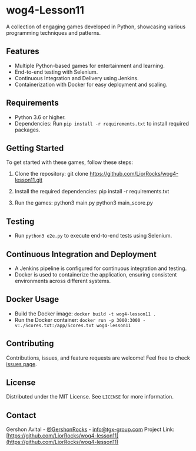# wog4-Lesson11

A collection of engaging games developed in Python, showcasing various programming techniques and patterns.

## Features

- Multiple Python-based games for entertainment and learning.
- End-to-end testing with Selenium.
- Continuous Integration and Delivery using Jenkins.
- Containerization with Docker for easy deployment and scaling.

## Requirements

- Python 3.6 or higher.
- Dependencies: Run `pip install -r requirements.txt` to install required packages.

## Getting Started

To get started with these games, follow these steps:

1. Clone the repository:
git clone https://github.com/LiorRocks/wog4-lesson11.git

2. Install the required dependencies:
pip install -r requirements.txt

3. Run the games:
python3 main.py
python3 main_score.py


## Testing

- Run `python3 e2e.py` to execute end-to-end tests using Selenium.

## Continuous Integration and Deployment

- A Jenkins pipeline is configured for continuous integration and testing.
- Docker is used to containerize the application, ensuring consistent environments across different systems.

## Docker Usage

- Build the Docker image: `docker build -t wog4-lesson11 .`
- Run the Docker container: `docker run -p 3000:3000 -v:./Scores.txt:/app/Scores.txt wog4-lesson11`

## Contributing

Contributions, issues, and feature requests are welcome! Feel free to check [issues page](https://github.com/LiorRocks/wog4-lesson11/issues).

## License

Distributed under the MIT License. See `LICENSE` for more information.

## Contact
Gershon Avital - [@GershonRocks](https://twitter.com/GershonRocks) - info@tgx-group.com
Project Link: [https://github.com/LiorRocks/wog4-lesson11](https://github.com/LiorRocks/wog4-lesson11)
